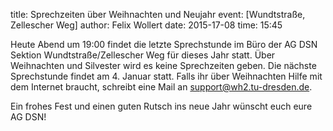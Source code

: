 title: Sprechzeiten über Weihnachten und Neujahr
event: [Wundtstraße, Zellescher Weg]
author: Felix Wollert
date: 2015-17-08
time: 15:45

Heute Abend um 19:00 findet die letzte Sprechstunde im Büro der AG DSN Sektion Wundtstraße/Zellescher Weg für dieses Jahr statt. Über Weihnachten und Silvester wird es keine Sprechzeiten geben. Die nächste Sprechstunde findet am 4. Januar statt. Falls ihr über Weihnachten Hilfe mit dem Internet braucht, schreibt eine Mail an support@wh2.tu-dresden.de.

Ein frohes Fest und einen guten Rutsch ins neue Jahr wünscht euch eure AG DSN!
